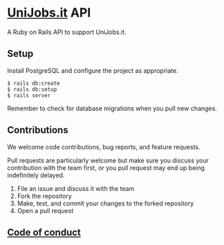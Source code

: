 # [UniJobs.it](http://www.unijobs.it) API

A Ruby on Rails API to support UniJobs.it.

## Setup

Install PostgreSQL and configure the project as appropriate.

```
$ rails db:create
$ rails db:setup
$ rails server
```

Remember to check for database migrations when you pull new changes.

## Contributions

We welcome code contributions, bug reports, and feature requests.

Pull requests are particularly welcome but make sure you discuss your contribution with the team first, or you pull request may end up being indefinitely delayed.

1. File an issue and discuss it with the team
2. Fork the repository
3. Make, test, and commit your changes to the forked repository
4. Open a pull request

## [Code of conduct](CODE_OF_CONDUCT.md)